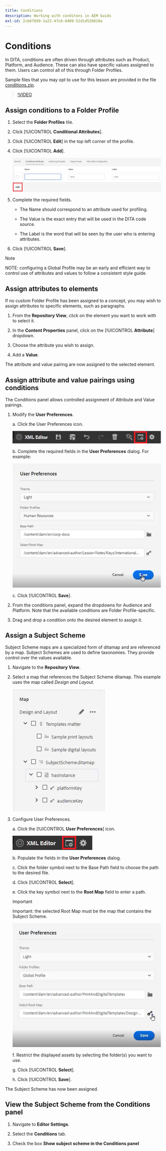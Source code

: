 ```yaml
---
title: Conditions
description: Working with conditons in AEM Guids
exl-id: 2cb670d9-1a22-47c6-8409-52d1d526010a
---
```

# Conditions

In DITA, conditions are often driven through attributes such as Product, Platform, and Audience. These can also have specific values assigned to them. Users can control all of this through Folder Profiles.

Sample files that you may opt to use for this lesson are provided in the file [conditions.zip](assets/conditions.zip).

>[!VIDEO](https://video.tv.adobe.com/v/342755?quality=12&learn=on)

## Assign conditions to a Folder Profile

1. Select the **Folder Profiles** tile.

2. Click [!UICONTROL **Conditional Attributes**].

3. Click [!UICONTROL **Edit**] in the top left corner of the profile.

4. Click [!UICONTROL **Add**].

    ![Conditions in Folder Profiles](images/lesson-13/add-name.png)

5. Complete the required fields.

    - The Name should correspond to an attribute used for profiling.

    - The Value is the exact entry that will be used in the DITA code source.

    - The Label is the word that will be seen by the user who is entering attributes.

6. Click [!UICONTROL **Save**].

>[!NOTE]
>
>NOTE: configuring a Global Profile may be an early and efficient way to control use of attributes and values to follow a consistent style guide.

## Assign attributes to elements

If no custom Folder Profile has been assigned to a concept, you may wish to assign attributes to specific elements, such as paragraphs.

1. From the **Repository View**, click on the element you want to work with to select it.

2. In the **Content Properties** panel, click on the [!UICONTROL **Attribute**] dropdown.

3. Choose the attribute you wish to assign.

4. Add a **Value**.

The attribute and value pairing are now assigned to the selected element.

## Assign attribute and value pairings using conditions

The Conditions panel allows controlled assignment of Attribute and Value pairings.

1. Modify the **User Preferences**.

    a. Click the User Preferences icon.

    ![User Preferences Icon](images/lesson-13/user-prefs-icon.png)

     b. Complete the required fields in the **User Preferences** dialog. For example:

    ![User Preferences](images/lesson-13/user-preferences.png)

    c. Click [!UICONTROL **Save**].

2. From the conditions panel, expand the dropdowns for Audience and Platform. Note that the available conditions are Folder Profile-specific.

3. Drag and drop a condition onto the desired element to assign it.

## Assign a Subject Scheme

Subject Scheme maps are a specialized form of ditamap and are referenced by a map. Subject Schemes are used to define taxonomies. They provide control over the values available.

1. Navigate to the **Repository View**.

2. Select a map that references the Subject Scheme ditamap. This example uses the map called _Design and Layout_.

    ![User Preferences](images/lesson-13/subject-scheme-map.png)

3. Configure User Preferences.

    a. Click the [!UICONTROL **User Preferences**] icon.

    ![User Preferences](images/lesson-13/user-prefs-icon-2.png)

    b. Populate the fields in the **User Preferences** dialog. 

    c. Click the folder symbol next to the Base Path field to choose the path to the desired file.

    d. Click [!UICONTROL **Select**].

    e. Click the key symbol next to the **Root Map** field to enter a path.

    >[!IMPORTANT]
    >
    >Important: the selected Root Map must be the map that contains the Subject Scheme.

    ![User Preferences](images/lesson-13/user-preferences-2.png)

    f. Restrict the displayed assets by selecting the folder(s) you want to use.

    g. Click [!UICONTROL **Select**].

    h. Click [!UICONTROL **Save**].

The Subject Scheme has now been assigned.

## View the Subject Scheme from the Conditions panel

1. Navigate to **Editor Settings**.

2. Select the **Conditions** tab.

3. Check the box **Show subject scheme in the Conditions panel**
